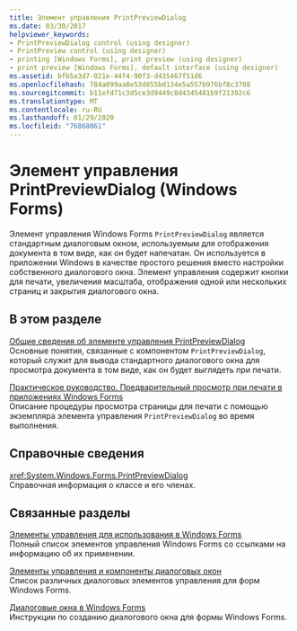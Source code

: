 ```yaml
---
title: Элемент управления PrintPreviewDialog
ms.date: 03/30/2017
helpviewer_keywords:
- PrintPreviewDialog control (using designer)
- PrintPreview control (using designer)
- printing [Windows Forms], print preview (using designer)
- print preview [Windows Forms], default interface (using designer)
ms.assetid: bfb5a3d7-021e-44f4-90f3-d435467f51d6
ms.openlocfilehash: 784a099aa8e53d855bd134e5a557b976bf8c3708
ms.sourcegitcommit: b11efd71c3d5ce3d9449c8d4345481b9f21392c6
ms.translationtype: MT
ms.contentlocale: ru-RU
ms.lasthandoff: 01/29/2020
ms.locfileid: "76868061"
---
```

# <a name="printpreviewdialog-control-windows-forms"></a>Элемент управления PrintPreviewDialog (Windows Forms)
Элемент управления Windows Forms `PrintPreviewDialog` является стандартным диалоговым окном, используемым для отображения документа в том виде, как он будет напечатан. Он используется в приложении Windows в качестве простого решения вместо настройки собственного диалогового окна. Элемент управления содержит кнопки для печати, увеличения масштаба, отображения одной или нескольких страниц и закрытия диалогового окна.  
  
## <a name="in-this-section"></a>В этом разделе  
 [Общие сведения об элементе управления PrintPreviewDialog](printpreviewdialog-control-overview-windows-forms.md)  
 Основные понятия, связанные с компонентом `PrintPreviewDialog`, который служит для вывода стандартного диалогового окна для просмотра документа в том виде, как он будет выглядеть при печати.  
  
 [Практическое руководство. Предварительный просмотр при печати в приложениях Windows Forms](how-to-display-print-preview-in-windows-forms-applications.md)  
 Описание процедуры просмотра страницы для печати с помощью экземпляра элемента управления `PrintPreviewDialog` во время выполнения.  
  
## <a name="reference"></a>Справочные сведения  
 <xref:System.Windows.Forms.PrintPreviewDialog>  
 Справочная информация о классе и его членах.  
  
## <a name="related-sections"></a>Связанные разделы  
 [Элементы управления для использования в Windows Forms](controls-to-use-on-windows-forms.md)  
 Полный список элементов управления Windows Forms со ссылками на информацию об их применении.  
  
 [Элементы управления и компоненты диалоговых окон](dialog-box-controls-and-components-windows-forms.md)  
 Список различных диалоговых элементов управления для форм Windows Forms.  
  
 [Диалоговые окна в Windows Forms](../dialog-boxes-in-windows-forms.md)  
 Инструкции по созданию диалогового окна для формы Windows Forms.
